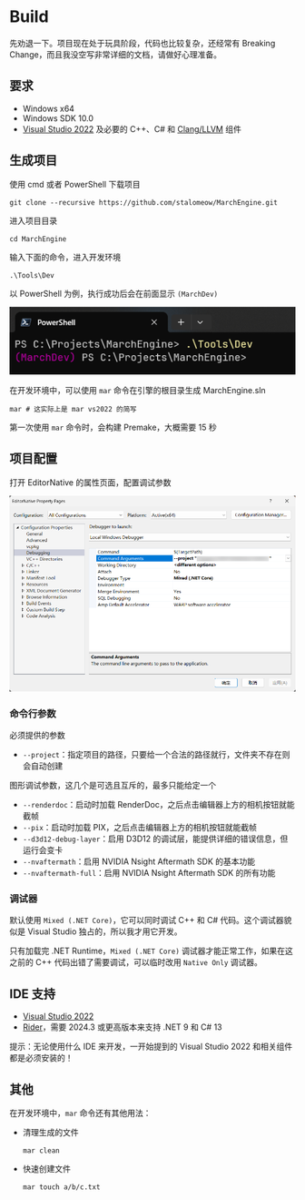 # Build

先劝退一下。项目现在处于玩具阶段，代码也比较复杂，还经常有 Breaking Change，而且我没空写非常详细的文档，请做好心理准备。

## 要求

- Windows x64
- Windows SDK 10.0
- [Visual Studio 2022](https://visualstudio.microsoft.com/zh-hans/vs/) 及必要的 C++、C# 和 [Clang/LLVM](https://learn.microsoft.com/en-us/cpp/build/clang-support-msbuild) 组件

## 生成项目

使用 cmd 或者 PowerShell 下载项目

``` shell
git clone --recursive https://github.com/stalomeow/MarchEngine.git
```

进入项目目录

``` shell
cd MarchEngine
```

输入下面的命令，进入开发环境

``` shell
.\Tools\Dev
```

以 PowerShell 为例，执行成功后会在前面显示 `(MarchDev)`

<p align="center"><img src="Attachments/march-dev-env.png"></p>

在开发环境中，可以使用 `mar` 命令在引擎的根目录生成 MarchEngine.sln

```shell
mar # 这实际上是 mar vs2022 的简写
```

第一次使用 `mar` 命令时，会构建 Premake，大概需要 15 秒

## 项目配置

打开 EditorNative 的属性页面，配置调试参数

<p align="center"><img src="Attachments/editor-debugging.png"></p>

### 命令行参数

必须提供的参数

- `--project`：指定项目的路径，只要给一个合法的路径就行，文件夹不存在则会自动创建

图形调试参数，这几个是可选且互斥的，最多只能给定一个

- `--renderdoc`：启动时加载 RenderDoc，之后点击编辑器上方的相机按钮就能截帧
- `--pix`：启动时加载 PIX，之后点击编辑器上方的相机按钮就能截帧
- `--d3d12-debug-layer`：启用 D3D12 的调试层，能提供详细的错误信息，但运行会变卡
- `--nvaftermath`：启用 NVIDIA Nsight Aftermath SDK 的基本功能
- `--nvaftermath-full`：启用 NVIDIA Nsight Aftermath SDK 的所有功能

### 调试器

默认使用 `Mixed (.NET Core)`，它可以同时调试 C++ 和 C# 代码。这个调试器貌似是 Visual Studio 独占的，所以我才用它开发。

只有加载完 .NET Runtime，`Mixed (.NET Core)` 调试器才能正常工作，如果在这之前的 C++ 代码出错了需要调试，可以临时改用 `Native Only` 调试器。

## IDE 支持

- [Visual Studio 2022](https://visualstudio.microsoft.com/zh-hans/vs/)
- [Rider](https://www.jetbrains.com/rider/)，需要 2024.3 或更高版本来支持 .NET 9 和 C# 13

提示：无论使用什么 IDE 来开发，一开始提到的 Visual Studio 2022 和相关组件都是必须安装的！

## 其他

在开发环境中，`mar` 命令还有其他用法：

- 清理生成的文件

    ``` shell
    mar clean
    ```

- 快速创建文件

    ``` shell
    mar touch a/b/c.txt
    ```

